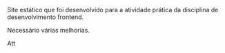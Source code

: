 Site estático que foi desenvolvido para a atividade prática da disciplina de desenvolvimento frontend.

Necessário várias melhorias.


Att
